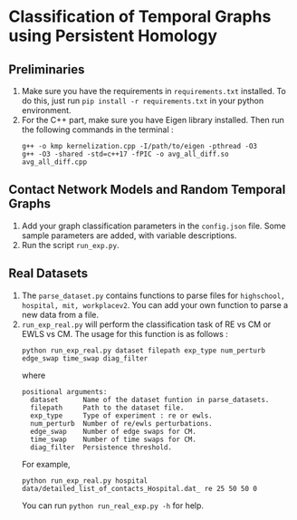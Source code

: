 # Classification of Temporal Graphs using Persistent Homology

## Preliminaries

1. Make sure you have the requirements in `requirements.txt` installed. To do this, just run `pip install -r requirements.txt` in your python environment.
2. For the C++ part, make sure you have Eigen library installed. Then run the following commands in the terminal :
   ```
   g++ -o kmp kernelization.cpp -I/path/to/eigen -pthread -O3
   g++ -O3 -shared -std=c++17 -fPIC -o avg_all_diff.so avg_all_diff.cpp
   ```

## Contact Network Models and Random Temporal Graphs

1. Add your graph classification parameters in the `config.json` file. Some sample parameters are added, with variable descriptions.
2. Run the script `run_exp.py`.

## Real Datasets

1. The `parse_dataset.py` contains functions to parse files for `highschool, hospital, mit, workplacev2`. You can add your own function to parse a new data from a file.
2. `run_exp_real.py` will perform the classification task of RE vs CM or EWLS vs CM. The usage for this function is as follows :
   ```
   python run_exp_real.py dataset filepath exp_type num_perturb edge_swap time_swap diag_filter
   ```
   where
   ```
   positional arguments:
     dataset      Name of the dataset funtion in parse_datasets.
     filepath     Path to the dataset file.
     exp_type     Type of experiment : re or ewls.
     num_perturb  Number of re/ewls perturbations.
     edge_swap    Number of edge swaps for CM.
     time_swap    Number of time swaps for CM.
     diag_filter  Persistence threshold.
   ```
   For example,
   ```
   python run_exp_real.py hospital data/detailed_list_of_contacts_Hospital.dat_ re 25 50 50 0
   ```
   You can run `python run_real_exp.py -h` for help.
